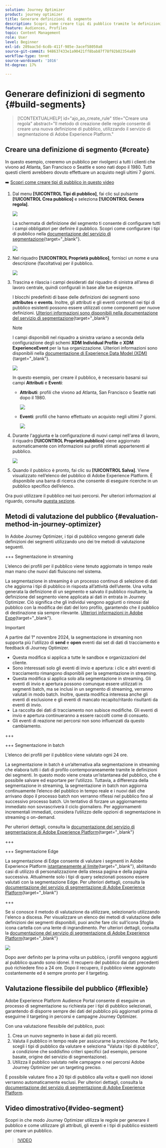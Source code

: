 ```yaml
---
solution: Journey Optimizer
product: journey optimizer
title: Generare definizioni di segmento
description: Scopri come creare tipi di pubblico tramite le definizioni dei segmenti
feature: Audiences, Profiles
topic: Content Management
role: User
level: Beginner
exl-id: 289aac5d-6cdb-411f-985e-3acef58050a8
source-git-commit: 948637433e1a90421ff8bab87f78f92b02354a89
workflow-type: tm+mt
source-wordcount: '1016'
ht-degree: 17%

---
```


# Generare definizioni di segmento {#build-segments}

>[!CONTEXTUALHELP]
>id="ajo_ao_create_rule"
>title="Creare una regola"
>abstract="Il metodo di creazione delle regole consente di creare una nuova definizione di pubblico, utilizzando il servizio di segmentazione di Adobe Experience Platform."

## Creare una definizione di segmento {#create}

In questo esempio, creeremo un pubblico per rivolgerci a tutti i clienti che vivono ad Atlanta, San Francisco o Seattle e sono nati dopo il 1980. Tutti questi clienti avrebbero dovuto effettuare un acquisto negli ultimi 7 giorni.

➡️ [Scopri come creare tipi di pubblico in questo video](#video-segment)

1. Dal menu **[!UICONTROL Tipi di pubblico]**, fai clic sul pulsante **[!UICONTROL Crea pubblico]** e seleziona **[!UICONTROL Genera regola]**.

   ![](assets/create-segment.png)

   La schermata di definizione del segmento ti consente di configurare tutti i campi obbligatori per definire il pubblico. Scopri come configurare i tipi di pubblico nella [documentazione del servizio di segmentazione](https://experienceleague.adobe.com/it/docs/experience-platform/segmentation/methods/overview){target="_blank"}.

   ![](assets/segment-builder.png)

1. Nel riquadro **[!UICONTROL Proprietà pubblico]**, fornisci un nome e una descrizione (facoltativa) per il pubblico.

   ![](assets/segment-properties.png)

1. Trascina e rilascia i campi desiderati dal riquadro di sinistra all’area di lavoro centrale, quindi configurali in base alle tue esigenze.

   I blocchi predefiniti di base delle definizioni dei segmenti sono **attributes** e **events**. Inoltre, gli attributi e gli eventi contenuti nei tipi di pubblico esistenti possono essere utilizzati come componenti per nuove definizioni. [Ulteriori informazioni sono disponibili nella documentazione del servizio di segmentazione](https://experienceleague.adobe.com/it/docs/experience-platform/segmentation/ui/segment-builder#building-blocks){target="_blank"}

   >[!NOTE]
   >
   >I campi disponibili nel riquadro a sinistra variano a seconda della configurazione degli schemi **XDM Individual Profile** e **XDM ExperienceEvent** per la tua organizzazione.  Ulteriori informazioni sono disponibili nella [documentazione di Experience Data Model (XDM)](https://experienceleague.adobe.com/docs/experience-platform/xdm/home.html?lang=it){target="_blank"}.

   ![](assets/drag-fields.png)

   In questo esempio, per creare il pubblico, è necessario basarsi sui campi **Attributi** e **Eventi**:

   * **Attributi**: profili che vivono ad Atlanta, San Francisco o Seattle nati dopo il 1980.

     ![](assets/add-attributes.png)

   * **Eventi**: profili che hanno effettuato un acquisto negli ultimi 7 giorni.

     ![](assets/add-events.png)

1. Durante l&#39;aggiunta e la configurazione di nuovi campi nell&#39;area di lavoro, il riquadro **[!UICONTROL Proprietà pubblico]** viene aggiornato automaticamente con informazioni sui profili stimati appartenenti al pubblico.

   ![](assets/segment-estimate.png)

1. Quando il pubblico è pronto, fai clic su **[!UICONTROL Salva]**. Viene visualizzato nell’elenco del pubblico di Adobe Experience Platform. È disponibile una barra di ricerca che consente di eseguire ricerche in un pubblico specifico dell’elenco.

Ora puoi utilizzare il pubblico nei tuoi percorsi. Per ulteriori informazioni al riguardo, consulta [questa sezione](../audience/about-audiences.md).

## Metodi di valutazione del pubblico {#evaluation-method-in-journey-optimizer}

In Adobe Journey Optimizer, i tipi di pubblico vengono generati dalle definizioni dei segmenti utilizzando uno dei tre metodi di valutazione seguenti.

+++ Segmentazione in streaming

L’elenco dei profili per il pubblico viene tenuto aggiornato in tempo reale man mano che nuovi dati fluiscono nel sistema.

La segmentazione in streaming è un processo continuo di selezione di dati che aggiorna i tipi di pubblico in risposta all’attività dell’utente. Una volta generata la definizione di un segmento e salvato il pubblico risultante, la definizione del segmento viene applicata ai dati in entrata in Journey Optimizer. Ciò significa che gli individui vengono aggiunti o rimossi dal pubblico con la modifica dei dati del loro profilo, garantendo che il pubblico di destinazione sia sempre rilevante. [Ulteriori informazioni in Adobe Expe](https://experienceleague.adobe.com/docs/experience-platform/segmentation/ui/streaming-segmentation.html?lang=it){target="_blank"}.

>[!IMPORTANT]
>
>A partire dal 1° novembre 2024, la segmentazione in streaming non supporta più l&#39;utilizzo di **send** e **open** eventi dai set di dati di tracciamento e feedback di Journey Optimizer.
>
>* Questa modifica si applica a tutte le sandbox e organizzazioni del cliente.
>* Sono interessati solo gli eventi di invio e apertura: i clic e altri eventi di tracciamento rimangono disponibili per la segmentazione in streaming.
>* Questa modifica si applica solo alla segmentazione in streaming. Gli eventi di invio e apertura possono comunque essere utilizzati in segmenti batch, ma se inclusi in un segmento di streaming, verranno valutati in modo batch. Inoltre, questa modifica interessa anche gli eventi di esclusione e gli eventi di mancato recapito/ritardo risultanti da eventi di invio.
>* La raccolta dei dati di tracciamento non subisce modifiche. Gli eventi di invio e apertura continueranno a essere raccolti come di consueto.
>* Gli eventi di reazione nei percorsi non sono influenzati da questo cambiamento.

+++

+++ Segmentazione in batch

L’elenco dei profili per il pubblico viene valutato ogni 24 ore.

La segmentazione in batch è un’alternativa alla segmentazione in streaming che elabora tutti i dati di profilo contemporaneamente tramite le definizioni dei segmenti. In questo modo viene creata un’istantanea del pubblico, che è possibile salvare ed esportare per l’utilizzo. Tuttavia, a differenza della segmentazione in streaming, la segmentazione in batch non aggiorna continuamente l’elenco del pubblico in tempo reale e i nuovi dati che arrivano dopo il processo batch non verranno riflessi nel pubblico fino al successivo processo batch. Un tentativo di forzare un aggiornamento immediato non sovrascriverà il ciclo giornaliero. Per aggiornamenti incrementali immediati, considera l’utilizzo delle opzioni di segmentazione in streaming o on-demand.

Per ulteriori dettagli, consulta la [documentazione del servizio di segmentazione di Adobe Experience Platform](https://experienceleague.adobe.com/docs/experience-platform/segmentation/home.html?lang=it#batch){target="_blank"}

+++

+++ Segmentazione Edge

La segmentazione di Edge consente di valutare i segmenti in Adobe Experience Platform [istantaneamente al limite](https://experienceleague.adobe.com/docs/experience-platform/edge/home.html?lang=it){target="_blank"}, abilitando casi di utilizzo di personalizzazione della stessa pagina e della pagina successiva. Attualmente solo i tipi di query selezionati possono essere valutati con la segmentazione Edge. Per ulteriori dettagli, consulta la [documentazione del servizio di segmentazione di Adobe Experience Platform](https://experienceleague.adobe.com/docs/experience-platform/segmentation/ui/edge-segmentation.html?lang=it#query-types){target="_blank"}

+++

Se si conosce il metodo di valutazione da utilizzare, selezionarlo utilizzando l&#39;elenco a discesa. Per visualizzare un elenco dei metodi di valutazione delle definizioni dei segmenti disponibili, puoi anche fare clic sull’icona Sfoglia icona cartella con una lente di ingrandimento. Per ulteriori dettagli, consulta la [documentazione del servizio di segmentazione di Adobe Experience Platform](https://experienceleague.adobe.com/docs/experience-platform/segmentation/ui/segment-builder.html?lang=it#segment-properties){target="_blank"}

![](assets/evaluation-methods.png)

<!--The determination between batch segmentation and streaming segmentation is made by the system for each audience, based on the complexity and the cost of evaluating the segment definition rule. You can view the evaluation method for each audience in the **[!UICONTROL Evaluation method]** column of the audience list.
    
![](assets/evaluation-method.png)

>[!NOTE]
>
>If the **[!UICONTROL Evaluation method]** column does not display, you  need to add it using configuration button on the top right of the list.-->

Dopo aver definito per la prima volta un pubblico, i profili vengono aggiunti al pubblico quando sono idonei. Il recupero del pubblico dai dati precedenti può richiedere fino a 24 ore. Dopo il recupero, il pubblico viene aggionato costantemente ed è sempre pronto per il targeting.

## Valutazione flessibile del pubblico {#flexible}

Adobe Experience Platform Audience Portal consente di eseguire un processo di segmentazione su richiesta per i tipi di pubblico selezionati, garantendo di disporre sempre dei dati del pubblico più aggiornati prima di eseguirne il targeting in percorsi e campagne Journey Optimizer.

Con una valutazione flessibile del pubblico, puoi:

1. Crea un nuovo segmento in base ai dati più recenti.
1. Valuta il pubblico in tempo reale per assicurarne la precisione. Per farlo, scegli i tipi di pubblico da valutare e seleziona &quot;Valuta i tipi di pubblico&quot;, a condizione che soddisfino criteri specifici (ad esempio, persone basate, origine del servizio di segmentazione).
1. Utilizza il pubblico valutato nelle campagne o nei percorsi Adobe Journey Optimizer per un targeting preciso.

È possibile valutare fino a 20 tipi di pubblico alla volta e quelli non idonei verranno automaticamente esclusi. Per ulteriori dettagli, consulta la [documentazione del servizio di segmentazione di Adobe Experience Platform](https://experienceleague.adobe.com/it/docs/experience-platform/segmentation/ui/audience-portal#flexible-audience-evaluation).

## Video dimostrativo{#video-segment}

Scopri in che modo Journey Optimizer utilizza le regole per generare il pubblico e come utilizzare gli attributi, gli eventi e i tipi di pubblico esistenti per creare un pubblico.

>[!VIDEO](https://video.tv.adobe.com/v/3425020?quality=12)
